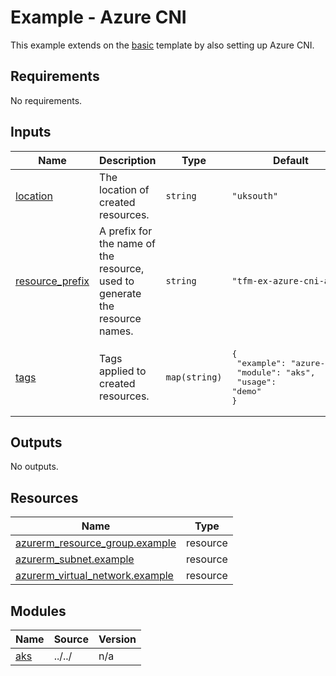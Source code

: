 # Example - Azure CNI

This example extends on the [basic](../basic/README.md) template by also setting up Azure CNI.

<!-- BEGIN_TF_DOCS -->
## Requirements

No requirements.

## Inputs

| Name | Description | Type | Default | Required |
|------|-------------|------|---------|:--------:|
| <a name="input_location"></a> [location](#input\_location) | The location of created resources. | `string` | `"uksouth"` | no |
| <a name="input_resource_prefix"></a> [resource\_prefix](#input\_resource\_prefix) | A prefix for the name of the resource, used to generate the resource names. | `string` | `"tfm-ex-azure-cni-aks"` | no |
| <a name="input_tags"></a> [tags](#input\_tags) | Tags applied to created resources. | `map(string)` | <pre>{<br>  "example": "azure-cni",<br>  "module": "aks",<br>  "usage": "demo"<br>}</pre> | no |

## Outputs

No outputs.

## Resources

| Name | Type |
|------|------|
| [azurerm_resource_group.example](https://registry.terraform.io/providers/hashicorp/azurerm/latest/docs/resources/resource_group) | resource |
| [azurerm_subnet.example](https://registry.terraform.io/providers/hashicorp/azurerm/latest/docs/resources/subnet) | resource |
| [azurerm_virtual_network.example](https://registry.terraform.io/providers/hashicorp/azurerm/latest/docs/resources/virtual_network) | resource |

## Modules

| Name | Source | Version |
|------|--------|---------|
| <a name="module_aks"></a> [aks](#module\_aks) | ../../ | n/a |
<!-- END_TF_DOCS -->
